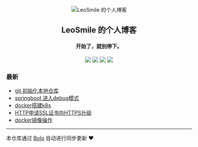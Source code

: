<p align="center"><img alt="LeoSmile 的个人博客" src="https://static.b3log.org/images/brand/solo-32.png"></p><h2 align="center">
LeoSmile 的个人博客
</h2>

<h4 align="center">开始了，就别停下。</h4>
<p align="center"><a title="LeoSmile 的个人博客" target="_blank" href="https://github.com/smileLeoL/bolo-blog"><img src="https://img.shields.io/github/last-commit/smileLeoL/bolo-blog.svg?style=flat-square&color=FF9900"></a>
<a title="GitHub repo size in bytes" target="_blank" href="https://github.com/smileLeoL/bolo-blog"><img src="https://img.shields.io/github/repo-size/smileLeoL/bolo-blog.svg?style=flat-square"></a>
<a title="Bolo Version" target="_blank" href="https://github.com/adlered/bolo-solo"><img src="https://img.shields.io/badge/bolo-v2.1 稳定版-f1e05a.svg?style=flat-square&color=blueviolet"></a>
<a title="Hits" target="_blank" href="https://github.com/88250/hits"><img src="https://hits.b3log.org/smileLeoL/bolo-blog.svg"></a></p>

### 最新

* [git 初始化本地仓库](https://106.12.152.183/articles/2021/04/29/1619689122036.html)
* [springboot 进入debug模式](https://106.12.152.183/articles/2020/06/12/1591954944189.html)
* [docker搭建k8s](https://106.12.152.183/articles/2020/06/04/1591200207213.html)
* [HTTP申请SSL证书向HTTPS升级](https://106.12.152.183/articles/2020/05/30/1590820067462.html)
* [docker镜像操作](https://106.12.152.183/articles/2019/08/23/1566554543069.html)



---

本仓库通过 [Bolo](https://github.com/adlered/bolo-solo) 自动进行同步更新 ❤️ 